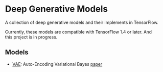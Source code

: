 # Deep Generative Models
A collection of deep generative models and their implements in TensorFlow.

Currently, these models are compatible with TensorFlow 1.4 or later. And this project is in progress.
## Models
* [VAE](https://github.com/youngleec/DeepGenerativeModels/tree/master/VAE): Auto-Encoding Variational Bayes [paper](https://arxiv.org/abs/1312.6114)

